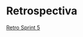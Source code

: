 # Retrospectiva
[Retro Sprint 5](https://raw.githubusercontent.com/angie9802/grupo_14_foodPlace/main/retro-sprint5.jpeg)




